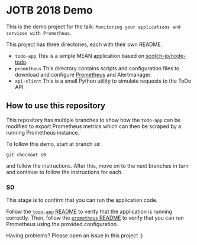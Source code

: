 # JOTB 2018 Demo

This is the demo project for the talk:
`Monitoring your applications and services with Prometheus`.

This project has three directories, each with their own README.

* `todo-app`
  This is a simple MEAN application based on [scotch-io/node-todo](https://github.com/scotch-io/node-todo).
* `prometheus`
  This directory contains scripts and configuration files to download and configure
  [Prometheus](https://prometheus.io) and Alertmanager.
* `api-client`
  This is a small Python utility to simulate requests to the ToDo API.

## How to use this repository

This repository has multiple branches to show how the `todo-app` can be modified
to export Prometheus metrics which can then be scraped by a running Prometheus instance.

To follow this demo, start at branch `s0`:

```
git checkout s0
```

and follow the instructions.
After this, move on to the next branches in turn and continue to follow the instructions for each.

### S0

This stage is to confirm that you can run the application code.

Follow the [`todo-app` README](./todo-app/README.md) to verify that the application is running correctly.
Then, follow the [`prometheus` README](./prometheus/README.md) to verify that you can run Prometheus using the
provided configuration.

Having problems? Please open an issue in this project :)
